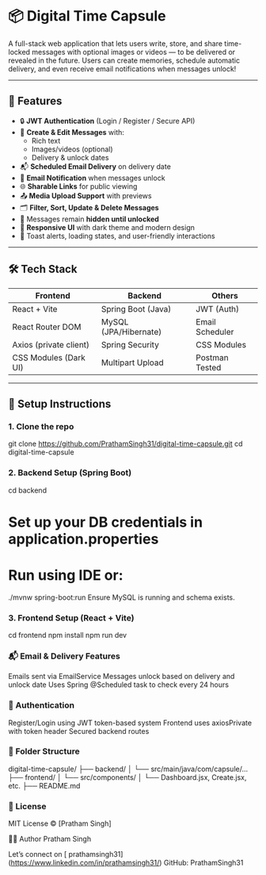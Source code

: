 
# 📦 Digital Time Capsule

A full-stack web application that lets users write, store, and share time-locked messages with optional images or videos — to be delivered or revealed in the future. Users can create memories, schedule automatic delivery, and even receive email notifications when messages unlock!

---

## 🚀 Features

- 🔒 **JWT Authentication** (Login / Register / Secure API)
- 📝 **Create & Edit Messages** with:
  - Rich text
  - Images/videos (optional)
  - Delivery & unlock dates
- 📬 **Scheduled Email Delivery** on delivery date
- 📩 **Email Notification** when messages unlock
- 🌐 **Sharable Links** for public viewing
- 📤 **Media Upload Support** with previews
- 🗂️ **Filter, Sort, Update & Delete Messages**
- 🔐 Messages remain **hidden until unlocked**
- 🌈 **Responsive UI** with dark theme and modern design
- 🔔 Toast alerts, loading states, and user-friendly interactions

---

## 🛠️ Tech Stack

| Frontend                | Backend                | Others                 |
|------------------------|------------------------|------------------------|
| React + Vite           | Spring Boot (Java)     | JWT (Auth)             |
| React Router DOM       | MySQL (JPA/Hibernate)  | Email Scheduler        |
| Axios (private client) | Spring Security        | CSS Modules            |
| CSS Modules (Dark UI)  | Multipart Upload       | Postman Tested         |

---

## 🔧 Setup Instructions

### 1. Clone the repo

git clone https://github.com/PrathamSingh31/digital-time-capsule.git
cd digital-time-capsule

### 2. Backend Setup (Spring Boot)
cd backend
# Set up your DB credentials in application.properties
# Run using IDE or:
./mvnw spring-boot:run
Ensure MySQL is running and schema exists.

### 3. Frontend Setup (React + Vite)
cd frontend
npm install
npm run dev

### 📬 Email & Delivery Features
Emails sent via EmailService
Messages unlock based on delivery and unlock date
Uses Spring @Scheduled task to check every 24 hours

### 🔐 Authentication
Register/Login using JWT token-based system
Frontend uses axiosPrivate with token header
Secured backend routes 

### 📁 Folder Structure

digital-time-capsule/
├── backend/
│   └── src/main/java/com/capsule/...
├── frontend/
│   └── src/components/
│       └── Dashboard.jsx, Create.jsx, etc.
├── README.md

### 📄 License
MIT License © [Pratham Singh]

🙋‍♂️ Author
Pratham Singh

Let’s connect on [ prathamsingh31] (https://www.linkedin.com/in/prathamsingh31/)
GitHub: PrathamSingh31
